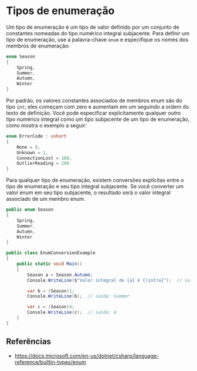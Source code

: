 # Tipos de enumeração

Um tipo de enumeração é um tipo de valor definido por um conjunto de constantes nomeadas do tipo numérico integral subjacente. Para definir um tipo de enumeração, use a palavra-chave `enum` e especifique os nomes dos membros de enumeração:

```c#
enum Season
{
    Spring,
    Summer,
    Autumn,
    Winter
}
```

Por padrão, os valores constantes associados de membros enum são do tipo `int`; eles começam com zero e aumentam em um seguindo a ordem do texto de definição. Você pode especificar explicitamente qualquer outro tipo numérico integral como um tipo subjacente de um tipo de enumeração, como mostra o exemplo a seguir:

```c#
enum ErrorCode : ushort
{
    None = 0,
    Unknown = 1,
    ConnectionLost = 100,
    OutlierReading = 200
}
```

Para qualquer tipo de enumeração, existem conversões explícitas entre o tipo de enumeração e seu tipo integral subjacente. Se você converter um valor enum em seu tipo subjacente, o resultado será o valor integral associado de um membro enum.

```c#
public enum Season
{
    Spring,
    Summer,
    Autumn,
    Winter
}

public class EnumConversionExample
{
    public static void Main()
    {
        Season a = Season.Autumn;
        Console.WriteLine($"Valor integral de {a} é {(int)a}");  // saída: Valor integral de Autumn é 2

        var b = (Season)1;
        Console.WriteLine(b);  // saída: Summer

        var c = (Season)4;
        Console.WriteLine(c);  // saída: 4
    }
}
```

## Referências

- <https://docs.microsoft.com/en-us/dotnet/csharp/language-reference/builtin-types/enum>

